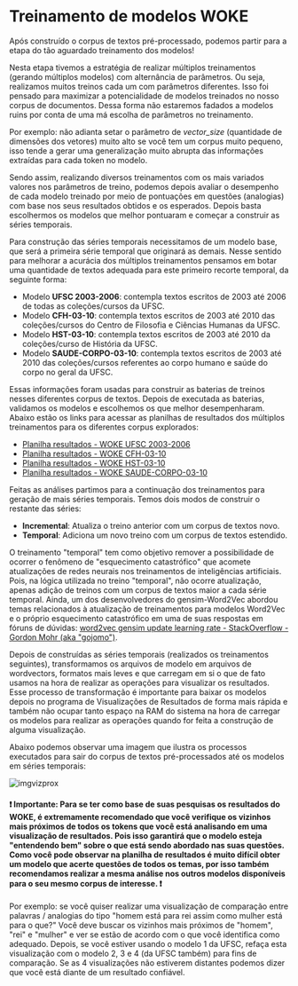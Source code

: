 # Treinamento de modelos WOKE

Após construído o corpus de textos pré-processado, podemos partir para a etapa do tão aguardado treinamento dos modelos!

Nesta etapa tivemos a estratégia de realizar múltiplos treinamentos (gerando múltiplos modelos) com alternância de parâmetros. Ou seja, realizamos muitos treinos cada um com parâmetros diferentes. Isso foi pensado para maximizar a potencialidade de modelos treinados no nosso corpus de documentos. Dessa forma não estaremos fadados a modelos ruins por conta de uma má escolha de parâmetros no treinamento. 

Por exemplo: não adianta setar o parâmetro de *vector_size* (quantidade de dimensões dos vetores) muito alto se você tem um corpus muito pequeno, isso tende a gerar uma generalização muito abrupta das informações extraídas para cada token no modelo. 

Sendo assim, realizando diversos treinamentos com os mais variados valores nos parâmetros de treino, podemos depois avaliar o desempenho de cada modelo treinado por meio de pontuações em questões (analogias) com base nos seus resultados obtidos e os esperados. Depois basta escolhermos os modelos que melhor pontuaram e começar a construir as séries temporais.

Para construção das séries temporais necessitamos de um modelo base, que será a primeira série temporal que originará as demais. Nesse sentido para melhorar a acurácia dos múltiplos treinamentos pensamos em botar uma quantidade de textos adequada para este primeiro recorte temporal, da seguinte forma:

- Modelo **UFSC 2003-2006**: contempla textos escritos de 2003 até 2006 de todas as coleções/cursos da UFSC.
- Modelo **CFH-03-10**: contempla textos escritos de 2003 até 2010 das coleções/cursos do Centro de Filosofia e Ciências Humanas da UFSC.
- Modelo **HST-03-10**: contempla textos escritos de 2003 até 2010 da coleções/curso de História da UFSC.
- Modelo **SAUDE-CORPO-03-10**: contempla textos escritos de 2003 até 2010 das coleções/cursos referentes ao corpo humano e saúde do corpo no geral da UFSC.

Essas informações foram usadas para construir as baterias de treinos nesses diferentes corpus de textos. Depois de executada as baterias, validamos os modelos e escolhemos os que melhor desempenharam. Abaixo estão os links para acessar as planilhas de resultados dos múltiplos treinamentos para os diferentes corpus explorados:
- [Planilha resultados - WOKE UFSC 2003-2006](https://docs.google.com/spreadsheets/d/1BZGAcEixg35OT39wduayRawp9mGWA8Fr/edit?usp=sharing&ouid=107024036721805330434&rtpof=true&sd=true)
- [Planilha resultados - WOKE CFH-03-10](https://docs.google.com/spreadsheets/d/1RoUbxPGZDj3li13DxvZROuZZaSEf0BSu/edit?usp=sharing&ouid=107024036721805330434&rtpof=true&sd=true)
- [Planilha resultados - WOKE HST-03-10](https://docs.google.com/spreadsheets/d/14xs9bfIm0Sah3baT8EVBUmAedLPe2Uoa/edit?usp=sharing&ouid=107024036721805330434&rtpof=true&sd=true)
- [Planilha resultados - WOKE SAUDE-CORPO-03-10](https://docs.google.com/spreadsheets/d/1qe2DoJlfC-6HfP0PRtLka-aV8_Q00-EF/edit?usp=sharing&ouid=107024036721805330434&rtpof=true&sd=true)


Feitas as análises partimos para a continuação dos treinamentos para geração de mais séries temporais. Temos dois modos de construir o restante das séries:

- **Incremental**: Atualiza o treino anterior com um corpus de textos novo.
- **Temporal**: Adiciona um novo treino com um corpus de textos estendido.

O treinamento "temporal" tem como objetivo remover a possibilidade de ocorrer o fenômeno de "esquecimento catastrófico" que acomete atualizações de redes neurais nos treinamentos de inteligências artificiais. Pois, na lógica utilizada no treino "temporal", não ocorre atualização, apenas adição de treinos com um corpus de textos maior a cada série temporal. Ainda, um dos desenvolvedores do gensim-Word2Vec abordou temas relacionados à atualização de treinamentos para modelos Word2Vec e o próprio esquecimento catastrófico em uma de suas respostas em fóruns de dúvidas: [word2vec gensim update learning rate - StackOverflow - Gordon Mohr (aka "gojomo")](https://stackoverflow.com/questions/51133162/word2vec-gensim-update-learning-rate).

Depois de construídas as séries temporais (realizados os treinamentos seguintes), transformamos os arquivos de modelo em arquivos de wordvectors, formatos mais leves e que carregam em si o que de fato usamos na hora de realizar as operações para visualizar os resultados. Esse processo de transformação é importante para baixar os modelos depois no programa de Visualizações de Resultados de forma mais rápida e também não ocupar tanto espaço na RAM do sistema na hora de carregar os modelos para realizar as operações quando for feita a construção de alguma visualização.

Abaixo podemos observar uma imagem que ilustra os processos executados para sair do corpus de textos pré-processados até os modelos em séries temporais:

![imgvizprox](https://github.com/iaehistoriaUFSC/Repositorio_UFSC/blob/main/Word_Embeddings/Treinamento/img_src/img_processos_treinamentos.jpg?raw=true)

#### ❗ Importante: Para se ter como base de suas pesquisas os resultados do WOKE, é extremamente recomendado que você verifique os vizinhos mais próximos de todos os tokens que você está analisando em uma visualização de resultados. Pois isso garantirá que o modelo esteja "entendendo bem" sobre o que está sendo abordado nas suas questões. Como você pode observar na planilha de resultados é muito difícil obter um modelo que acerte questões de todos os temas, por isso também recomendamos realizar a mesma análise nos outros modelos disponíveis para o seu mesmo corpus de interesse. ❗
Por exemplo: se você quiser realizar uma visualização de comparação entre palavras / analogias do tipo "homem está para rei assim como mulher está para o que?" Você deve buscar os vizinhos mais próximos de "homem", "rei" e "mulher" e ver se estão de acordo com o que você identifica como adequado. Depois, se você estiver usando o modelo 1 da UFSC, refaça esta visualização com o modelo 2, 3 e 4 (da UFSC também) para fins de comparação. Se as 4 visualizações não estiverem distantes podemos dizer que você está diante de um resultado confiável.
